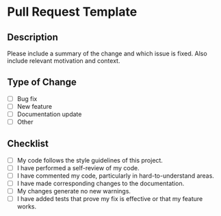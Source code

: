 # Pull Request Template

## Description

Please include a summary of the change and which issue is fixed. Also include relevant motivation and context.

## Type of Change

- [ ] Bug fix
- [ ] New feature
- [ ] Documentation update
- [ ] Other

## Checklist

- [ ] My code follows the style guidelines of this project.
- [ ] I have performed a self-review of my code.
- [ ] I have commented my code, particularly in hard-to-understand areas.
- [ ] I have made corresponding changes to the documentation.
- [ ] My changes generate no new warnings.
- [ ] I have added tests that prove my fix is effective or that my feature works.
